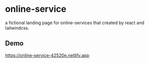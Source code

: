 # online-service
a fictional landing page for online-services that created by react and tailwindcss.
## Demo
https://online-service-42520e.netlify.app
